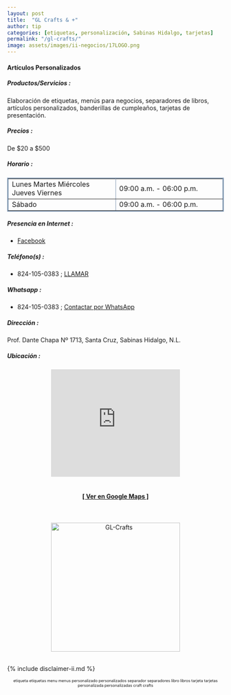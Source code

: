 ```yaml
--- 
layout: post
title:  "GL Crafts & +"
author: tip
categories: [etiquetas, personalización, Sabinas Hidalgo, tarjetas]
permalink: "/gl-crafts/"
image: assets/images/ii-negocios/17LOGO.png
---
```

#### Artículos Personalizados

##### Productos/Servicios :

Elaboración de etiquetas, menús para negocios, separadores de libros, artículos personalizados, banderillas de cumpleaños, tarjetas de presentación. 

##### Precios :

De $20 a $500

##### Horario :

<table border="2" bordercolor="#8299b3" cellpadding="4" cellspacing="5">
<colgroup>
    <col width="50%" />
    <col width="50%" />
</colgroup>
    <tbody>
        <tr>
            <td>Lunes Martes Miércoles Jueves Viernes</td>
            <td>09:00 a.m. - 06:00 p.m.</td>
        </tr>
        <tr>
            <td>Sábado</td>
            <td>09:00 a.m. - 06:00 p.m.</td>
        </tr>
    </tbody>
</table>

##### Presencia en Internet :

- [Facebook][FB]

##### Teléfono(s) :

- 824-105-0383 ; [LLAMAR][Tel1]

##### Whatsapp :

- 824-105-0383 ; [Contactar por WhatsApp][WA1]

[FB]: https://www.facebook.com/regalossabinas/

[Tel1]: tel:+528241050383

[WA1]: https://wa.me/528241050383?text=Hola,%20saludos%20desde%20PiiDO.

##### Dirección :

Prof. Dante Chapa Nº 1713, Santa Cruz, Sabinas Hidalgo, N.L.

##### Ubicación :

<!--..... MAPAS .....-->
<center>
<iframe allowfullscreen="" aria-hidden="false" frameborder="0" height="250" src="https://www.google.com/maps/embed?pb=!1m18!1m12!1m3!1d3570.432867128209!2d-100.20638399469821!3d26.50619942069356!2m3!1f0!2f0!3f0!3m2!1i1024!2i768!4f13.1!3m3!1m2!1s0x86623e8c0502e569%3A0x39c7f1f7de7125cd!2sProf.%20Dante%20Chapa%201713%2C%20Santa%20Cruz%2C%2065200%20Sabinas%20Hidalgo%2C%20N.L.!5e0!3m2!1sen!2smx!4v1598505975695!5m2!1sen!2smx" style="border: 0;" tabindex="0" width="300"></iframe><!--//CAMBIAR : width="300" height="250" acá arriba ^^-->
<br/>
<br/>
<a href="https://goo.gl/maps/m9um7zE3QqXLQ2CQ8" target="_blank"><h4>[ Ver en Google Maps ]</h4></a><!--//CAMBIAR únicamente URL aquí-->
<br/>
<br/>
</center>
<!--..... /MAPAS .....-->

<!-- ===== 2da IMAGEN ===== -->
<center>
    <img src="{{ site.baseurl }}/assets/images/ii-negocios/17producto.png" alt="GL-Crafts" style="height: 300px;"/>
</center>

<br />

<!-- Disclaimer & palabras clave
================================================== -->
{% include disclaimer-ii.md %}
<center>
	<span style="font-size: xx-small;">
		<!--Palabras Clave-->etiqueta etiquetas menu menus personalizado personalizados separador separadores libro libros tarjeta tarjetas personalizada personalizadas craft crafts
	</span>
</center>



<!-- END
================================================== -->